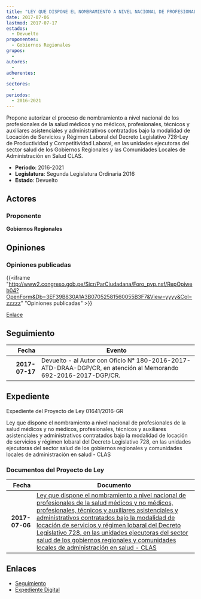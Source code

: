 ```yaml
---
title: "LEY QUE DISPONE EL NOMBRAMIENTO A NIVEL NACIONAL DE PROFESIONALES DE LA SALUD MÉDICOS Y NO MÉDICOS, PROFESIONALES, TÉCNICOS, AUXILIARES ASISTENCIALES Y ADMINISTRATIVOS/DECRETO LEGISLATIVO 728"
date: 2017-07-06
lastmod: 2017-07-17
estados: 
  - Devuelto
proponentes: 
  - Gobiernos Regionales
grupos: 
  - 
autores: 
  - 
adherentes: 
  - 
sectores: 
  - 
periodos: 
  - 2016-2021
---
```


Propone autorizar el proceso de nombramiento a nivel nacional de los profesionales de la salud médicos y no médicos, profesionales, técnicos y auxiliares asistenciales y administrativos contratados bajo la modalidad de Locación de Servicios y Régimen Laboral del Decreto Legislativo 728-Ley de Productividad y Competitividad Laboral, en las unidades ejecutoras del sector salud de los Gobiernos Regionales y las Comunidades Locales de Administración en Salud CLAS.

- **Periodo**: 2016-2021
- **Legislatura**: Segunda Legislatura Ordinaria 2016
- **Estado**: Devuelto

## Actores

### Proponente

**Gobiernos Regionales**


## Opiniones

### Opiniones publicadas

{{<iframe "http://www2.congreso.gob.pe/Sicr/ParCiudadana/Foro_pvp.nsf/RepOpiweb04?OpenForm&Db=3EF39B830A1A3B07052581560055B3F7&View=yyyy&Col=zzzzz" "Opiniones publicadas" >}}

[Enlace](http://www2.congreso.gob.pe/Sicr/ParCiudadana/Foro_pvp.nsf/RepOpiweb04?OpenForm&Db=3EF39B830A1A3B07052581560055B3F7&View=yyyy&Col=zzzzz)

## Seguimiento

| Fecha | Evento |
|------:|--------|
| **2017-07-17** | Devuelto - al Autor con Oficio N° 180-2016-2017-ATD-DRAA-DGP/CR, en atención al Memorando 692-2016-2017-DGP/CR.|


## Expediente

Expediente del Proyecto de Ley 01641/2016-GR

Ley que dispone el nombramiento a nivel nacional de profesionales de la salud médicos y no médicos, profesionales, técnicos y auxiliares asistenciales y administrativos contratados bajo la modalidad de locación de servicios y régimen lobaral del Decreto Legislativo 728, en las unidades ejecutoras del sector salud de los gobiernos regionales y comunidades locales de administración en salud - CLAS


### Documentos del Proyecto de Ley

| Fecha | Documento |
|------:|--------|
| **2017-07-06** | [Ley que dispone el nombramiento a nivel nacional de profesionales de la salud médicos y no médicos, profesionales, técnicos y auxiliares asistenciales y administrativos contratados bajo la modalidad de locación de servicios y régimen lobaral del Decreto Legislativo 728, en las unidades ejecutoras del sector salud de los gobiernos regionales y comunidades locales de administración en salud - CLAS](http://www.leyes.congreso.gob.pe/Documentos/2016_2021/Proyectos_de_Ley_y_de_Resoluciones_Legislativas/PL0164120170706.pdf) |

## Enlaces 

- [Seguimiento](http://www2.congreso.gob.pe/Sicr/TraDocEstProc/CLProLey2016.nsf/f7fff46988ca05b1052578e100829cc7/6601869b23919f650525815600526aa3?OpenDocument)
- [Expediente Digital](http://www2.congreso.gob.pehttp://www2.congreso.gob.pe/Sicr/TraDocEstProc/CLProLey2016.nsf/f7fff46988ca05b1052578e100829cc7/6601869b23919f650525815600526aa3?OpenDocument&Click=05257FB7005EB655.eb71d0cf91d8294e05256cdf006b5706/$Body/0.1C6C)
